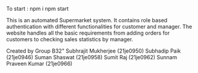 To start :
npm i
npm start

This is an automated Supermarket system. It contains role based authentication with different functionalities for customer and manager. The website handles all the basic requirements from adding orders for customers to checking sales statistics by manager.

Created by Group B32"
Subhrajit Mukherjee (21je0950)
Subhadip Paik (21je0946)
Suman Shaswat (21je0958)
Sumit Raj (21je0962)
Sunnam Praveen Kumar (21je0966)
